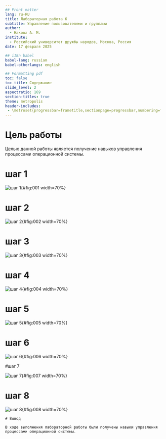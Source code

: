```yaml
---
## Front matter
lang: ru-RU
title: Лабораторная работа 6
subtitle: Управление пользователями и группами
author:
  - Накова А. М.
institute:
  - Российский университет дружбы народов, Москва, Россия
date: 17 февраля 2025

## i18n babel
babel-lang: russian
babel-otherlangs: english

## Formatting pdf
toc: false
toc-title: Содержание
slide_level: 2
aspectratio: 169
section-titles: true
theme: metropolis
header-includes:
 - \metroset{progressbar=frametitle,sectionpage=progressbar,numbering=fraction}
---
```


# Цель работы

Целью данной работы является получение навыков управления процессами
операционной системы.

# шаг 1

![шаг 1](C:\Users\Nakov\work\study\2024-2025\OAOS\os2\labs\lab06\presentation\image\1.png){#fig:001 width=70%}


# шаг 2


![шаг 2](C:\Users\Nakov\work\study\2024-2025\OAOS\os2\labs\lab06\presentation\image\2.png){#fig:002 width=70%}


# шаг 3

![шаг 3](C:\Users\Nakov\work\study\2024-2025\OAOS\os2\labs\lab06\presentation\image\3.png){#fig:003 width=70%}

# шаг 4

![шаг 4](C:\Users\Nakov\work\study\2024-2025\OAOS\os2\labs\lab06\presentation\image\4.png){#fig:004 width=70%}

# шаг 5

![шаг 5](C:\Users\Nakov\work\study\2024-2025\OAOS\os2\labs\lab06\presentation\image\6.png){#fig:005 width=70%}

# шаг 6

![шаг 6](C:\Users\Nakov\work\study\2024-2025\OAOS\os2\labs\lab06\presentation\image\7.png){#fig:006 width=70%}

#шаг 7

![шаг 7](C:\Users\Nakov\work\study\2024-2025\OAOS\os2\labs\lab06\presentation\image\8.png){#fig:007 width=70%}

# шаг 8

![шаг 8](C:\Users\Nakov\work\study\2024-2025\OAOS\os2\labs\lab06\presentation\image\9.png){#fig:008 width=70%}




```
# Вывод

В ходе выполнения лабораторной работы были получены навыки управления
процессами операционной системы.

